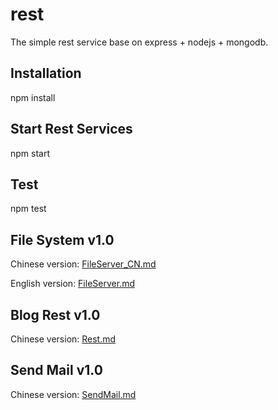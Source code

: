 # rest
The simple rest service base on express + nodejs + mongodb.

## Installation
npm install

## Start Rest Services
npm start

## Test
npm test

## File System v1.0

Chinese version: [FileServer_CN.md](https://github.com/PitayaX/pitayax-service/blob/master/fileServer_CN.md)

English version: [FileServer.md](https://github.com/PitayaX/pitayax-service/blob/master/fileServer.md)

## Blog Rest v1.0

Chinese version: [Rest.md](https://github.com/PitayaX/pitayax-service/blob/master/Rest.md)

## Send Mail v1.0

Chinese version: [SendMail.md](https://github.com/PitayaX/pitayax-service/blob/master/SendMail.md)
